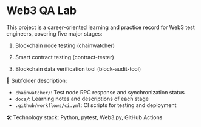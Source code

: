 # Web3 QA Lab

This project is a career-oriented learning and practice record for Web3 test engineers, covering five major stages:

1. Blockchain node testing (chainwatcher)

2. Smart contract testing (contract-tester)

3. Blockchain data verification tool (block-audit-tool)

📂 Subfolder description:
- `chainwatcher/`: Test node RPC response and synchronization status
- `docs/`: Learning notes and descriptions of each stage
- `.github/workflows/ci.yml`: CI scripts for testing and deployment

🛠️ Technology stack: Python, pytest, Web3.py, GitHub Actions